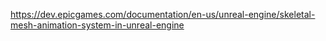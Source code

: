 https://dev.epicgames.com/documentation/en-us/unreal-engine/skeletal-mesh-animation-system-in-unreal-engine
